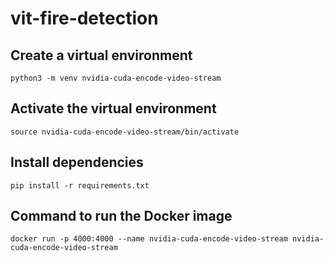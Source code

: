 # vit-fire-detection

## Create a virtual environment

```python3 -m venv nvidia-cuda-encode-video-stream```

## Activate the virtual environment

```source nvidia-cuda-encode-video-stream/bin/activate```

## Install dependencies

```pip install -r requirements.txt```

## Command to run the Docker image

```docker run -p 4000:4000 --name nvidia-cuda-encode-video-stream nvidia-cuda-encode-video-stream```